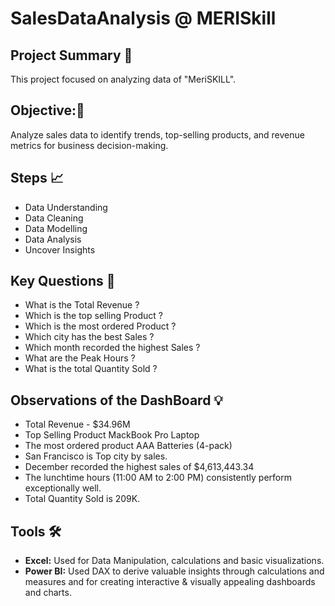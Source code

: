 
# SalesDataAnalysis @ MERISkill
## Project Summary 💼
This project focused on analyzing data of "MeriSKILL".
## Objective:📌
 Analyze sales data to identify trends, top-selling products, and revenue metrics for business decision-making. 




## Steps 📈

- Data Understanding
- Data Cleaning
- Data Modelling
- Data Analysis
- Uncover Insights

## Key Questions 🤔
- What is the Total Revenue ?
- Which is the top selling Product ?
- Which is the most ordered Product ?
- Which city has the best Sales ?
- Which month recorded the highest Sales ?
- What are the Peak Hours ?
- What is the total Quantity Sold ?


## Observations of the DashBoard 💡
- Total Revenue - $34.96M
- Top Selling Product MackBook Pro Laptop
- The most ordered product AAA Batteries (4-pack)
- San Francisco is Top city by sales.
- December recorded the highest sales of $4,613,443.34
- The lunchtime hours (11:00 AM to 2:00 PM) consistently perform exceptionally well.
- Total Quantity Sold is 209K.



## Tools 🛠️

- **Excel:** Used for Data Manipulation, calculations and basic visualizations.
- **Power BI:**  Used DAX to derive valuable insights through calculations and measures and for creating interactive & visually appealing dashboards and charts.
